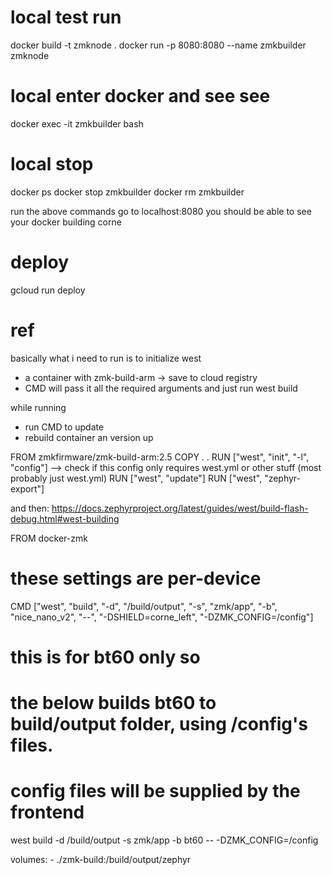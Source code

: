 # local test run

docker build -t zmknode .
docker run -p 8080:8080 --name zmkbuilder zmknode


# local enter docker and see see
docker exec -it zmkbuilder bash

# local stop

docker ps
docker stop zmkbuilder
docker rm zmkbuilder


run the above commands
go to localhost:8080
you should be able to see your docker building corne


# deploy
gcloud run deploy


# ref

basically what i need to run is to initialize west
- a container with zmk-build-arm -> save to cloud registry
- CMD will pass it all the required arguments and just run west build

while running
- run CMD
to update
- rebuild container an version up

FROM zmkfirmware/zmk-build-arm:2.5
COPY . .
RUN ["west", "init", "-l", "config"] --> check if this config only requires west.yml or other stuff (most probably just west.yml)
RUN ["west", "update"]
RUN ["west", "zephyr-export"]



and then: https://docs.zephyrproject.org/latest/guides/west/build-flash-debug.html#west-building

FROM docker-zmk
# these settings are per-device
CMD ["west", "build", "-d", "/build/output", "-s", "zmk/app", "-b", "nice_nano_v2", "--", "-DSHIELD=corne_left", "-DZMK_CONFIG=/config"]

# this is for bt60 only so
# the below builds bt60 to build/output folder, using /config's files.
# config files will be supplied by the frontend
west build -d /build/output -s zmk/app -b bt60 -- -DZMK_CONFIG=/config

volumes:
      - ./zmk-build:/build/output/zephyr